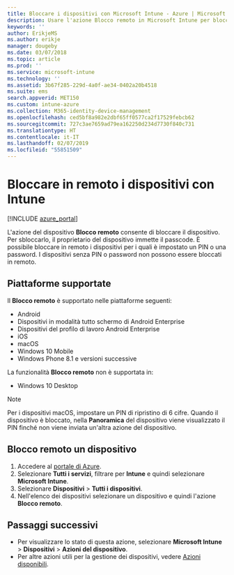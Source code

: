 ```yaml
---
title: Bloccare i dispositivi con Microsoft Intune - Azure | Microsoft Docs
description: Usare l'azione Blocco remoto in Microsoft Intune per bloccare un dispositivo protetto da PIN o password.
keywords: ''
author: ErikjeMS
ms.author: erikje
manager: dougeby
ms.date: 03/07/2018
ms.topic: article
ms.prod: ''
ms.service: microsoft-intune
ms.technology: ''
ms.assetid: 3b67f285-229d-4a0f-ae34-0402a20b4518
ms.suite: ems
search.appverid: MET150
ms.custom: intune-azure
ms.collection: M365-identity-device-management
ms.openlocfilehash: ced5bf8a982e2dbf65ff0577ca2f17529febcb62
ms.sourcegitcommit: 727c3ae7659ad79ea162250d234d7730f840c731
ms.translationtype: HT
ms.contentlocale: it-IT
ms.lasthandoff: 02/07/2019
ms.locfileid: "55851509"
---
```

# <a name="remotely-lock-devices-with-intune"></a>Bloccare in remoto i dispositivi con Intune

[!INCLUDE [azure_portal](./includes/azure_portal.md)]

L'azione del dispositivo **Blocco remoto** consente di bloccare il dispositivo. Per sbloccarlo, il proprietario del dispositivo immette il passcode. È possibile bloccare in remoto i dispositivi per i quali è impostato un PIN o una password. I dispositivi senza PIN o password non possono essere bloccati in remoto.

## <a name="supported-platforms"></a>Piattaforme supportate

Il **Blocco remoto** è supportato nelle piattaforme seguenti:

- Android
- Dispositivi in modalità tutto schermo di Android Enterprise
- Dispositivi del profilo di lavoro Android Enterprise
- iOS
- macOS
- Windows 10 Mobile
- Windows Phone 8.1 e versioni successive

La funzionalità **Blocco remoto** non è supportata in:
- Windows 10 Desktop

> [!NOTE]
> Per i dispositivi macOS, impostare un PIN di ripristino di 6 cifre. Quando il dispositivo è bloccato, nella **Panoramica** del dispositivo viene visualizzato il PIN finché non viene inviata un'altra azione del dispositivo.

## <a name="remote-lock-a-device"></a>Blocco remoto un dispositivo

1. Accedere al [portale di Azure](https://portal.azure.com).
2. Selezionare **Tutti i servizi**, filtrare per **Intune** e quindi selezionare **Microsoft Intune**.
3. Selezionare **Dispositivi** > **Tutti i dispositivi**.
4. Nell'elenco dei dispositivi selezionare un dispositivo e quindi l'azione **Blocco remoto**.

## <a name="next-steps"></a>Passaggi successivi

- Per visualizzare lo stato di questa azione, selezionare **Microsoft Intune** > **Dispositivi** > **Azioni del dispositivo**. 
- Per altre azioni utili per la gestione dei dispositivi, vedere [Azioni disponibili](device-management.md).
